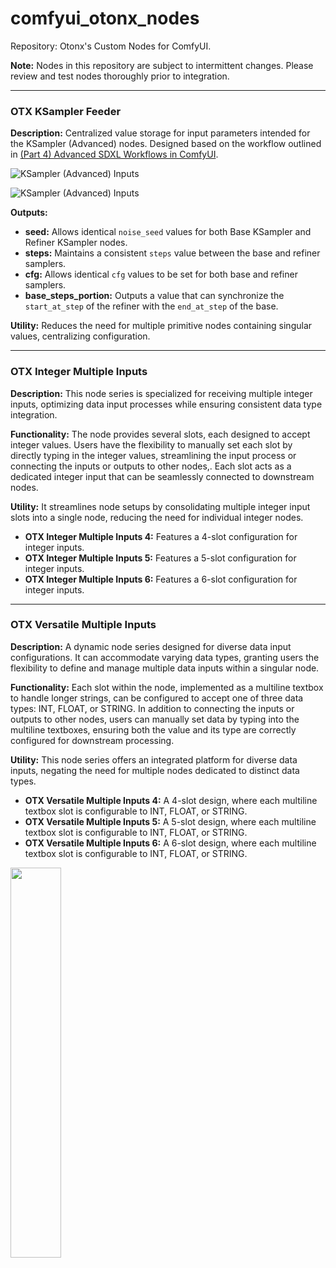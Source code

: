 # comfyui_otonx_nodes

Repository: Otonx's Custom Nodes for ComfyUI.

**Note:** Nodes in this repository are subject to intermittent changes. Please review and test nodes thoroughly prior to integration.

---

### OTX KSampler Feeder

**Description:** Centralized value storage for input parameters intended for the KSampler (Advanced) nodes. Designed based on the workflow outlined in [(Part 4) Advanced SDXL Workflows in ComfyUI](https://followfoxai.substack.com/i/136667610/changes-to-the-previous-workflow).

![KSampler (Advanced) Inputs](https://substackcdn.com/image/fetch/w_1456,c_limit,f_webp,q_auto:good,fl_progressive:steep/https%3A%2F%2Fsubstack-post-media.s3.amazonaws.com%2Fpublic%2Fimages%2F07e38aa6-a492-474d-8c86-78b050bdec2b_1428x391.png)

![KSampler (Advanced) Inputs](https://substackcdn.com/image/fetch/w_1456,c_limit,f_webp,q_auto:good,fl_progressive:steep/https%3A%2F%2Fsubstack-post-media.s3.amazonaws.com%2Fpublic%2Fimages%2Fa86bfe0f-60cf-4c64-bbc9-c2ed8b3b4beb_1417x355.png)

**Outputs:**
- **seed:** Allows identical `noise_seed` values for both Base KSampler and Refiner KSampler nodes.
- **steps:** Maintains a consistent `steps` value between the base and refiner samplers.
- **cfg:** Allows identical `cfg` values to be set for both base and refiner samplers.
- **base_steps_portion:** Outputs a value that can synchronize the `start_at_step` of the refiner with the `end_at_step` of the base.

**Utility:** Reduces the need for multiple primitive nodes containing singular values, centralizing configuration.

---

### OTX Integer Multiple Inputs

**Description:** This node series is specialized for receiving multiple integer inputs, optimizing data input processes while ensuring consistent data type integration.

**Functionality:** The node provides several slots, each designed to accept integer values. Users have the flexibility to manually set each slot by directly typing in the integer values, streamlining the input process or connecting the inputs or outputs to other nodes,. Each slot acts as a dedicated integer input that can be seamlessly connected to downstream nodes.

**Utility:** It streamlines node setups by consolidating multiple integer input slots into a single node, reducing the need for individual integer nodes.

- **OTX Integer Multiple Inputs 4:** Features a 4-slot configuration for integer inputs.
- **OTX Integer Multiple Inputs 5:** Features a 5-slot configuration for integer inputs.
- **OTX Integer Multiple Inputs 6:** Features a 6-slot configuration for integer inputs.

---

### OTX Versatile Multiple Inputs

**Description:** A dynamic node series designed for diverse data input configurations. It can accommodate varying data types, granting users the flexibility to define and manage multiple data inputs within a singular node.

**Functionality:** Each slot within the node, implemented as a multiline textbox to handle longer strings, can be configured to accept one of three data types: INT, FLOAT, or STRING. In addition to connecting the inputs or outputs to other nodes, users can manually set data by typing into the multiline textboxes, ensuring both the value and its type are correctly configured for downstream processing.

**Utility:** This node series offers an integrated platform for diverse data inputs, negating the need for multiple nodes dedicated to distinct data types.

- **OTX Versatile Multiple Inputs 4:** A 4-slot design, where each multiline textbox slot is configurable to INT, FLOAT, or STRING.
- **OTX Versatile Multiple Inputs 5:** A 5-slot design, where each multiline textbox slot is configurable to INT, FLOAT, or STRING.
- **OTX Versatile Multiple Inputs 6:** A 6-slot design, where each multiline textbox slot is configurable to INT, FLOAT, or STRING.

<img src="https://github.com/budihartono/comfyui_otonx_nodes/blob/main/docs/img/otx_versatile_inputs.png" width="40%" height="40%">